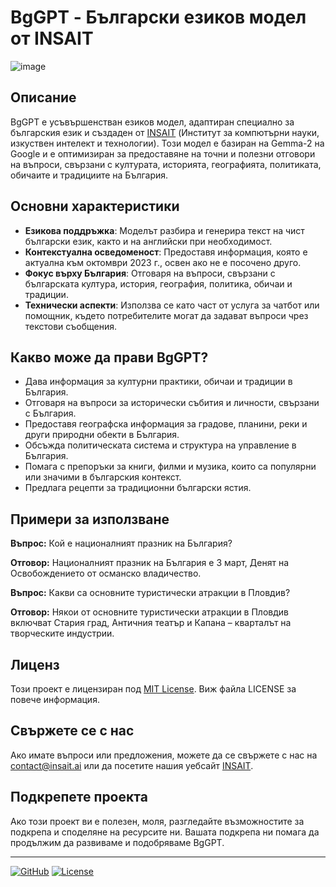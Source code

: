 # BgGPT - Български езиков модел от INSAIT

![image](https://github.com/user-attachments/assets/200ff7f0-279d-4fdf-bbd9-63dcd0bed809)


## Описание

BgGPT е усъвършенстван езиков модел, адаптиран специално за българския език и създаден от [INSAIT](https://insait.ai/) (Институт за компютърни науки, изкуствен интелект и технологии). Този модел е базиран на Gemma-2 на Google и е оптимизиран за предоставяне на точни и полезни отговори на въпроси, свързани с културата, историята, географията, политиката, обичаите и традициите на България.

## Основни характеристики

- **Езикова поддръжка**: Моделът разбира и генерира текст на чист български език, както и на английски при необходимост.
- **Контекстуална осведоменост**: Предоставя информация, която е актуална към октомври 2023 г., освен ако не е посочено друго.
- **Фокус върху България**: Отговаря на въпроси, свързани с българската култура, история, география, политика, обичаи и традиции.
- **Технически аспекти**: Използва се като част от услуга за чатбот или помощник, където потребителите могат да задават въпроси чрез текстови съобщения.

## Какво може да прави BgGPT?

- Дава информация за културни практики, обичаи и традиции в България.
- Отговаря на въпроси за исторически събития и личности, свързани с България.
- Предоставя географска информация за градове, планини, реки и други природни обекти в България.
- Обсъжда политическата система и структура на управление в България.
- Помага с препоръки за книги, филми и музика, които са популярни или значими в българския контекст.
- Предлага рецепти за традиционни български ястия.

## Примери за използване

**Въпрос:** Кой е националният празник на България?

**Отговор:** Националният празник на България е 3 март, Денят на Освобождението от османско владичество.

**Въпрос:** Какви са основните туристически атракции в Пловдив?

**Отговор:** Някои от основните туристически атракции в Пловдив включват Стария град, Античния театър и Капана – кварталът на творческите индустрии.

## Лиценз

Този проект е лицензиран под [MIT License](LICENSE). Виж файла LICENSE за повече информация.

## Свържете се с нас

Ако имате въпроси или предложения, можете да се свържете с нас на [contact@insait.ai](mailto:contact@insait.ai) или да посетите нашия уебсайт [INSAIT](https://insait.ai/).

## Подкрепете проекта

Ако този проект ви е полезен, моля, разгледайте възможностите за подкрепа и споделяне на ресурсите ни. Вашата подкрепа ни помага да продължим да развиваме и подобряваме BgGPT.

---

[![GitHub](https://img.shields.io/github/license/insait-institute/BgGPT)](https://github.com/insait-institute/BgGPT)
[![License](https://img.shields.io/github/license/insait-institute/BgGPT)](https://github.com/insait-institute/BgGPT/blob/main/LICENSE)
